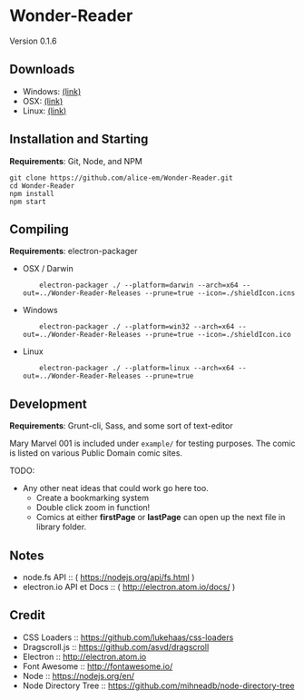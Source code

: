 # Wonder-Reader

Version 0.1.6

## Downloads

* Windows: [(link)](https://github.com/alice-em/Wonder-Reader-Releases/blob/master/Wonder-Reader-win32-x64.zip)
* OSX: [(link)](https://github.com/alice-em/Wonder-Reader-Releases/blob/master/Wonder-Reader-darwin-x64.zip)
* Linux: [(link)](https://github.com/alice-em/Wonder-Reader-Releases/blob/master/Wonder-Reader-linux-x64.zip)

## Installation and Starting

__Requirements__: Git, Node, and NPM

```shell
git clone https://github.com/alice-em/Wonder-Reader.git
cd Wonder-Reader
npm install
npm start
```

## Compiling
__Requirements__: electron-packager

* OSX / Darwin

		  electron-packager ./ --platform=darwin --arch=x64 --out=../Wonder-Reader-Releases --prune=true --icon=./shieldIcon.icns

* Windows

		  electron-packager ./ --platform=win32 --arch=x64 --out=../Wonder-Reader-Releases --prune=true --icon=./shieldIcon.ico

* Linux

		  electron-packager ./ --platform=linux --arch=x64 --out=../Wonder-Reader-Releases --prune=true

## Development
__Requirements__: Grunt-cli, Sass, and some sort of text-editor

Mary Marvel 001 is included under `example/` for testing purposes. The comic is listed on various Public Domain comic sites.

TODO:
* Any other neat ideas that could work go here too.
	* Create a bookmarking system
	* Double click zoom in function!
  * Comics at either __firstPage__ or __lastPage__ can open up the next file in library folder.

## Notes
* node.fs API :: ( https://nodejs.org/api/fs.html )
* electron.io API et Docs :: ( http://electron.atom.io/docs/ )

## Credit

* CSS Loaders :: https://github.com/lukehaas/css-loaders
* Dragscroll.js :: https://github.com/asvd/dragscroll
* Electron :: http://electron.atom.io
* Font Awesome :: http://fontawesome.io/
* Node :: https://nodejs.org/en/
* Node Directory Tree :: https://github.com/mihneadb/node-directory-tree
